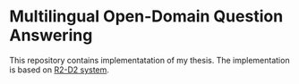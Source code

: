 # Multilingual Open-Domain Question Answering

This repository contains implementatation of my thesis. The implementation is based on [R2-D2 system](https://github.com/MFajcik/R2-D2-pipeline).
